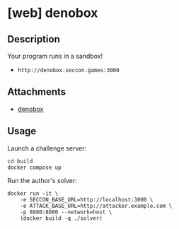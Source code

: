# [web] denobox

## Description

Your program runs in a sandbox!

- `http://denobox.seccon.games:3000`

## Attachments

- [denobox](files/denobox)

## Usage

Launch a challenge server:

```
cd build
docker compose up
```

Run the author's solver:

```
docker run -it \
    -e SECCON_BASE_URL=http://localhost:3000 \
    -e ATTACK_BASE_URL=http://attacker.example.com \
    -p 8080:8080 --network=host \
    (docker build -q ./solver)
```
